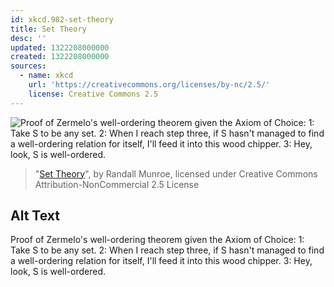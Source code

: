 ```yaml
---
id: xkcd.982-set-theory
title: Set Theory
desc: ''
updated: 1322208000000
created: 1322208000000
sources:
  - name: xkcd
    url: 'https://creativecommons.org/licenses/by-nc/2.5/'
    license: Creative Commons 2.5
---
```

![Proof of Zermelo's well-ordering theorem given the Axiom of Choice: 1: Take S to be any set. 2: When I reach step three, if S hasn't managed to find a well-ordering relation for itself, I'll feed it into this wood chipper. 3: Hey, look, S is well-ordered.](https://imgs.xkcd.com/comics/set_theory.png)
> "[Set Theory](https://xkcd.com/982/)", by Randall Munroe, licensed under Creative Commons Attribution-NonCommercial 2.5 License

## Alt Text
Proof of Zermelo's well-ordering theorem given the Axiom of Choice: 1: Take S to be any set. 2: When I reach step three, if S hasn't managed to find a well-ordering relation for itself, I'll feed it into this wood chipper. 3: Hey, look, S is well-ordered.
